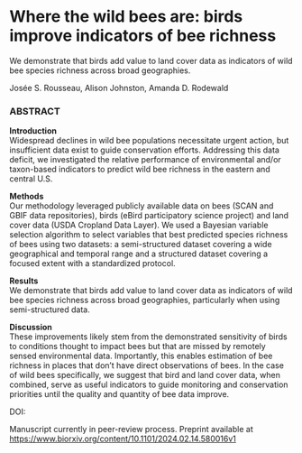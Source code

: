 # **Where the wild bees are: birds improve indicators of bee richness**
We demonstrate that birds add value to land cover data as indicators of wild bee species richness across broad geographies.

Josée S. Rousseau, Alison Johnston, Amanda D. Rodewald

### ABSTRACT

**Introduction**   
Widespread declines in wild bee populations necessitate urgent action, but insufficient data exist to guide conservation efforts. Addressing this data deficit, we investigated the relative performance of environmental and/or taxon-based indicators to predict wild bee richness in the eastern and central U.S.

**Methods**  
Our methodology leveraged publicly available data on bees (SCAN and GBIF data repositories), birds (eBird participatory science project) and land cover data (USDA Cropland Data Layer). We used a Bayesian variable selection algorithm to select variables that best predicted species richness of bees using two datasets: a semi-structured dataset covering a wide geographical and temporal range and a structured dataset covering a focused extent with a standardized protocol. 

**Results**    
We demonstrate that birds add value to land cover data as indicators of wild bee species richness across broad geographies, particularly when using semi-structured data.  

**Discussion**    
These improvements likely stem from the demonstrated sensitivity of birds to conditions thought to impact bees but that are missed by remotely sensed environmental data. Importantly, this enables estimation of bee richness in places that don’t have direct observations of bees. In the case of wild bees specifically, we suggest that bird and land cover data, when combined, serve as useful indicators to guide monitoring and conservation priorities until the quality and quantity of bee data improve.


 DOI: 

Manuscript currently in peer-review process. Preprint available at https://www.biorxiv.org/content/10.1101/2024.02.14.580016v1
